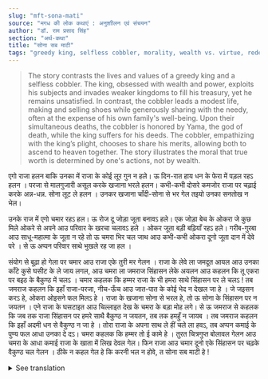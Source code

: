 ```yaml
---
slug: "mft-sona-mati"
source: "मगध की लोक कथाएं : अनुशाीलन एवं संचयन"
author: "डॉ. राम प्रसाद सिंह"
section: "अर्थ-कथा"
title: "सोना सब माटी"
tags: "greedy king, selfless cobbler, morality, wealth vs. virtue, redemption"
---
```

<blockquote>
The story contrasts the lives and values of a greedy king and a selfless cobbler. The king, obsessed with wealth and power, exploits his subjects and invades weaker kingdoms to fill his treasury, yet he remains unsatisfied. In contrast, the cobbler leads a modest life, making and selling shoes while generously sharing with the needy, often at the expense of his own family's well-being. Upon their simultaneous deaths, the cobbler is honored by Yama, the god of death, while the king suffers for his deeds. The cobbler, empathizing with the king’s plight, chooses to share his merits, allowing both to ascend to heaven together. The story illustrates the moral that true worth is determined by one's actions, not by wealth.
</blockquote>

एगो राजा हलन बाकि उनका में राजा के कोई लूर गुन न हले। ऊ दिन-रात हाय धन के फेरा में पड़ल रहऽ हलन । परजा से मालगुजारी असूल करके खजाना भरले हलन। कभी-कभी दोसरे कमजोर राजा पर चढ़ाई करके अन्न-धन्न. सोना लूट ले हलन । उनकर खजाना चाँदी-सोना से भर गेल तइयो उनका सनतोख न भेल। 

उनके राज में एगो चमार रहऽ हल। ऊ रोज दू जोड़ा जूता बनावऽ हले। एक जोड़ा बेच के ओकरा जे कुछ मिले ओकरे से अपने आउ परिवार के खरचा चलावऽ हले । ओकर जूता बड़ी बढ़ियाँ रहऽ हले। गरीब-गुरबा आउ साधू-महात्मा के जूता न रहे तो ऊ चमरा भिर चल जाथ आउ कभी-कभी ओकरा दूनो जूता दान में देवे परे । से ऊ अप्पन परिवार साथे भुखले रह जा हल । 

संयोग से बूढ़ा हो गेला पर चमार आउ राजा एके तुरी मर गेलन । राजा के लेवे ला जमदूत आयल आउ उनका काँटे कुसे घसीट के ले जाय लगल, आउ चमरा ला जमराज सिंहासन लेके अयलन आउ कहलन कि तू एकरा पर बइठ के बैकुण्ठ में चलऽ । चमार कहलक कि हम्मर राजा के भी हमरा साथे सिंहासन पर ले चलऽ ! तब जमराज कहलन कि इहाँ राजा-परजा, नीच-ऊँच आउ जात-पात के कोई भेद न देखल जा हे । जे जइसन करऽ हे, ओकरा ओइसने फल मिलऽ हे । राजा के खजाना सोना से भरल हे, तो ऊ सोना के सिंहासन पर न जयतन । एने राजा के घसटाइत आउ चिल्लाइत देख के चमरा के बड़ा मोह लगे। से ऊ जमराज से कहलक कि जब तक राजा सिंहासन पर हमरे साथै बैकुण्ठ न जयतन, तब तक हमहुँ न जायब । तब जमराज कहलन कि इहाँ अदमी धन से वैकुण्ठ न जा हे । तोरा राजा के अपना साथ ले हीं चले ला हवऽ, तब अप्पन कमाई के पुण्य फल आधा उनका दे दऽ। चमरा कहलक कि हम्मर तो ई कामे हे । तुरत चित्रगुप्त बोलावल गेलन आउ चमरा के आधा कमाई राजा के खाता में लिख देवल गेल। फिन राजा आउ चमार दूनो एके सिंहासन पर चढ़के वैकुण्ठ चल गेलन । ठीके न कहल गेल हे कि करनी भल न होवे, त सोना सब माटी हे ! 

<details>
<summary>See translation</summary>

Once there was a king, but he had no good qualities. Day and night he was obsessed with the pursuit of wealth. He filled his treasury by collecting taxes from his subjects. Occasionally, he would invade other weaker kingdoms to loot grain, valuables, and gold. Even when his treasury was overflowing with silver and gold, he was never satisfied.

In his kingdom lived a cobbler who made two pairs of shoes every day. He sold one pair and used the money to support himself and his family. His shoes were of great quality. Whenever the poor and ascetics came to him without shoes, he would often give one or both pairs away as donations. Because of this, he often went hungry with his family.

By coincidence, both the old cobbler and the king died at the same time. The messengers of death came for the king and began pulling him away by thorns, while Yama, the god of death, arrived to take the cobbler to his throne and said, "You may sit here and go to heaven." The cobbler replied, "Take my king along with me to the throne!" Then Yama replied, "Here, there is no distinction between king and subject, low and high, or caste. Everyone receives the fruit of their actions as they deserve. The king's treasury is filled with gold, but he will not sit on a throne made of gold." Seeing the king being dragged and screaming, the cobbler became very empathetic. So, he told Yama that he would not go to heaven until the king was taken to the throne with him. Then Yama said, "Here, a person does not go to heaven because of wealth. You must take your king with you, and in return, share half of your earned merit with him." The cobbler said, "I am indeed ready to do that." Immediately, Chitragupta was called, and half of the cobbler's earnings were recorded in the king's account. Then both the king and the cobbler ascended the same throne and went to heaven together. It is rightly said that if one's deeds are not good, then all the gold is like dust!
</details>